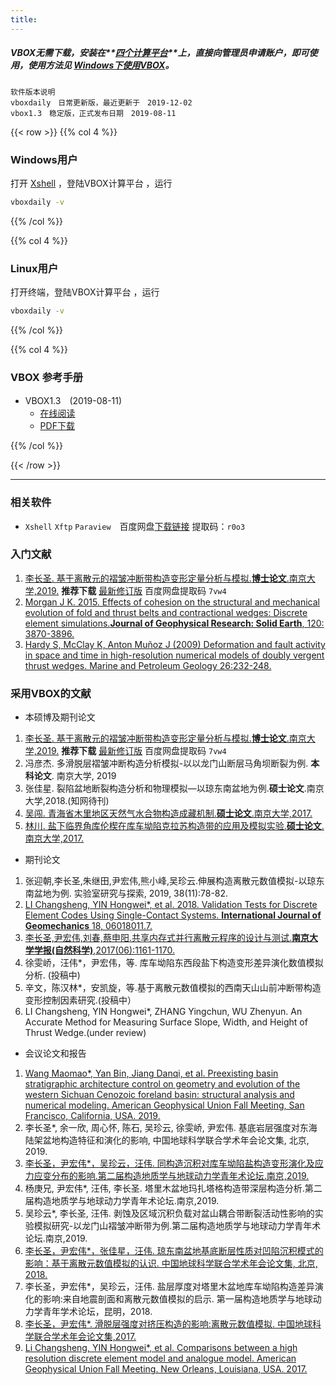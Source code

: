 ```yaml
---
title: 
---
```


##### VBOX无需下载，安装在**[四个计算平台](/hpc/)**上，直接向管理员申请账户，即可使用，使用方法见 [Windows下使用VBOX](https://doc.geovbox.com/latest/use/)。


```
软件版本说明  
vboxdaily　日常更新版，最近更新于　2019-12-02  
vbox1.3　稳定版，正式发布日期　2019-08-11  
```


{{< row >}}
{{% col 4 %}}
### Windows用户
打开 [Xshell](https://www.netsarang.com) ，登陆VBOX计算平台 ，运行
```bash
vboxdaily -v
```
<!--- **xshell xftp 下载**：-->
<!--    [xshell xftp](https://www.netsarang.com)-->
<!--- **ParaView 安装包**：-->
<!--    [32位](http://mirrors.ustc.edu.cn/gmt/bin/gmt-5.4.5-win32.exe) |-->
<!--    [64位](http://mirrors.ustc.edu.cn/gmt/bin/gmt-5.4.5-win64.exe)-->
<!--- **ghostscript安装包**：-->
<!--    [32位](https://github.com/ArtifexSoftware/ghostpdl-downloads/releases/download/gs922/gs922w32.exe) |-->
<!--    [64位](https://github.com/ArtifexSoftware/ghostpdl-downloads/releases/download/gs922/gs922w64.exe)-->
<!--- **gsview安装包**：-->
<!--    [32位](http://www.ghostgum.com.au/download/gsv50w32.exe) |-->
<!--    [64位](http://www.ghostgum.com.au/download/gsv50w64.exe)-->
{{% /col %}}

{{% col 4 %}}
### Linux用户
打开终端，登陆VBOX计算平台 ，运行

```bash
vboxdaily -v
```
{{% /col %}}

{{% col 4 %}}
### VBOX 参考手册

- VBOX1.3　(2019-08-11)  
  - [在线阅读](http://doc.geovbox.com)  
  - [PDF下载](https://doc.geovbox.com/vbox_doc.pdf)

{{% /col %}}

{{< /row >}}

---

### 相关软件

- `Xshell` `Xftp` `Paraview`　百度网盘[下载链接](https://pan.baidu.com/s/154Hkq-faUcnB4ihKG2s5UQ) 提取码：`r0o3` 


### 入门文献
1. [李长圣. 基于离散元的褶皱冲断带构造变形定量分析与模拟.**博士论文**.南京大学,2019.](http://t.cn/Ai9ruJY5) **推荐下载** [最新修订版](https://pan.baidu.com/s/16efVoNKUlWoYdujWWNcl_Q) 百度网盘提取码 `7vw4`  
2. [Morgan J K. 2015. Effects of cohesion on the structural and mechanical evolution of fold and thrust belts and
contractional wedges: Discrete element simulations.**Journal of Geophysical Research: Solid Earth**, 120: 3870-3896.](http://onlinelibrary.wiley.com/doi/10.1002/2014JB011455/full)  
3. [Hardy S, McClay K, Anton Muñoz J (2009) Deformation and fault activity in space and time in high-resolution numerical models of doubly vergent thrust wedges. Marine and Petroleum Geology 26:232-248.](https://doi.org/10.1016/j.marpetgeo.2007.12.003)

### 采用VBOX的文献

- 本硕博及期刊论文

1. [李长圣. 基于离散元的褶皱冲断带构造变形定量分析与模拟.**博士论文**.南京大学,2019.](http://t.cn/Ai9ruJY5) **推荐下载** [最新修订版](https://pan.baidu.com/s/16efVoNKUlWoYdujWWNcl_Q) 百度网盘提取码 `7vw4`  
2. 冯彦杰. 多滑脱层褶皱冲断构造分析模拟-以以龙门山断层马角坝断裂为例. **本科论文**. 南京大学, 2019  
3. 张佳星. 裂陷盆地断裂构造分析和物理模拟—以琼东南盆地为例.**硕士论文**.南京大学,2018.(知网待刊)  
4. [吴闯. 青海省木里地区天然气水合物构造成藏机制.**硕士论文**.南京大学,2017.](http://t.cn/RpLyDni)  
5. [林川. 盐下临界角库伦楔在库车坳陷克拉苏构造带的应用及模拟实验.**硕士论文**.南京大学,2017.](http://t.cn/RpLUbiW)  

- 期刊论文

1. 张迎朝,李长圣,朱继田,尹宏伟,熊小峰,吴珍云.伸展构造离散元数值模拟-以琼东南盆地为例. 实验室研究与探索, 2019, 38(11):78-82.  
2. [LI Changsheng, YIN Hongwei*, et al. 2018. Validation Tests for Discrete Element Codes Using Single-Contact Systems. **International Journal of Geomechanics** 18, 06018011.7.](https://ascelibrary.org/doi/10.1061/(ASCE)GM.1943-5622.0001133)  
3. [李长圣,尹宏伟,刘春,蔡申阳.共享内存式并行离散元程序的设计与测试.**南京大学学报(自然科学)**,2017(06):1161-1170.](http://t.cn/EiaL0Ad)  
4. 徐雯峤，汪伟*，尹宏伟，等. 库车坳陷东西段盐下构造变形差异演化数值模拟分析. (投稿中)
5. 辛文，陈汉林*，安凯旋，等.基于离散元数值模拟的西南天山山前冲断带构造变形控制因素研究.(投稿中）
6. LI Changsheng, YIN Hongwei*, ZHANG Yingchun, WU Zhenyun. An Accurate Method for Measuring Surface Slope, Width, and Height of Thrust Wedge.(under review)

- 会议论文和报告

1. [Wang Maomao*, Yan Bin, Jiang Danqi, et al. Preexisting basin stratigraphic architecture control on geometry and evolution of the western Sichuan Cenozoic foreland basin: structural analysis and numerical modeling. American Geophysical Union Fall Meeting, San Francisco, California, USA. 2019.](https://agu.confex.com/agu/fm19/meetingapp.cgi/Paper/567189)
2. 李长圣*, 余一欣, 周心怀, 陈石, 吴珍云, 徐雯峤, 尹宏伟. 基底岩层强度对东海陆架盆地构造特征和演化的影响, 中国地球科学联合学术年会论文集, 北京, 2019.
3. [李长圣，尹宏伟*，吴珍云，汪伟. 同构造沉积对库车坳陷盐构造变形演化及应力应变分布的影响.第二届构造地质学与地球动力学青年术论坛.南京,2019.](/blog/201903/)
4. 杨庚兄, 尹宏伟*, 汪伟, 李长圣. 塔里木盆地玛扎塔格构造带深层构造分析.第二届构造地质学与地球动力学青年术论坛.南京,2019.
5. 吴珍云*, 李长圣, 汪伟. 剥蚀及区域沉积负载对盆山耦合带断裂活动性影响的实验模拟研究-以龙门山褶皱冲断带为例.第二届构造地质学与地球动力学青年术论坛.南京,2019.
6. [李长圣，尹宏伟*，张佳星，汪伟. 琼东南盆地基底断层性质对凹陷沉积模式的影响：基于离散元数值模拟的认识. 中国地球科学联合学术年会论文集, 北京, 2018.](http://t.cn/AiY2NMGq)
7. 李长圣，尹宏伟*，吴珍云，汪伟. 盐层厚度对塔里木盆地库车坳陷构造差异演化的影响:来自地震剖面和离散元数值模拟的启示. 第一届构造地质学与地球动力学青年学术论坛，昆明，2018.
8. [李长圣，尹宏伟*. 滑脱层强度对挤压构造的影响:离散元数值模拟. 中国地球科学联合学术年会论文集,2017.](http://t.cn/E6k57Mg)   
9. [Li Changsheng, YIN Hongwei*, et al. Comparisons between a high resolution discrete element model and analogue model. American Geophysical Union Fall Meeting. New Orleans, Louisiana, USA. 2017.](https://agu.confex.com/agu/fm17/meetingapp.cgi/Paper/208807)  







